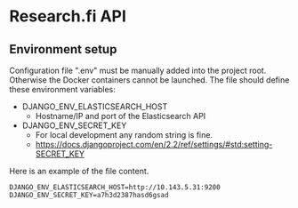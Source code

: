 # Research.fi API
## Environment setup
Configuration file ".env" must be manually added into the project root. Otherwise the Docker containers cannot be launched. The file should define these environment variables:

* DJANGO_ENV_ELASTICSEARCH_HOST
  * Hostname/IP and port of the Elasticsearch API
* DJANGO_ENV_SECRET_KEY
  * For local development any random string is fine.
  * https://docs.djangoproject.com/en/2.2/ref/settings/#std:setting-SECRET_KEY

Here is an example of the file content.

```
DJANGO_ENV_ELASTICSEARCH_HOST=http://10.143.5.31:9200
DJANGO_ENV_SECRET_KEY=a7h3d2387hasd6gsad
```

